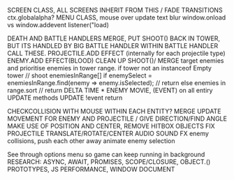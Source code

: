 SCREEN CLASS, ALL SCREENS INHERIT FROM THIS / FADE TRANSITIONS ctx.globalalpha?
MENU CLASS, mouse over update text blur
window.onload vs window.addevent listener("load)

DEATH AND BATTLE HANDLERS MERGE, PUT SHOOT() BACK IN TOWER, BUT ITS HANDLED BY BIG BATTLE HANDLER
WITHIN BATTLE HANDLER CALL THESE.
PROJECTILE.ADD EFFECT (internally for each projectile type)  ENEMY.ADD EFFECT(BLOOD)
CLEAN UP SHOOT()/ MERGE target enemies and prioritise enemies in tower range.
if tower not an instanceof Empty tower // shoot
enemiesInRange[]
if enemySelect = enemiesInRange.find(enemy => enemy.isSelected); // return
else enemies in range.sort // return
DELTA TIME * ENEMY MOVIE, (EVENT) on all entiry UPDATE methods UPDATE !event return

CHECKCOLLISION WITH MOUSE WITHIN EACH ENTITY?
MERGE UPDATE MOVEMENT FOR ENEMY AND PROJECTILE / GIVE DIRECTION/FIND ANGLE
MAKE USE OF POSITION AND CENTER, REMOVE HITBOX OBJECTS
FIX PROJECTILE TRANSLATE/ROTATE/CENTER
AUDIO SOUND FX
enemy collisions, push each other away
animate enemy selection

See through options menu so game can keep running in background 
RESEARCH: ASYNC, AWAIT, PROMISES,  SCOPE/CLOSURE,  OBJECT.() PROTOTYPES, JS PERFORMANCE, WINDOW DOCUMENT





